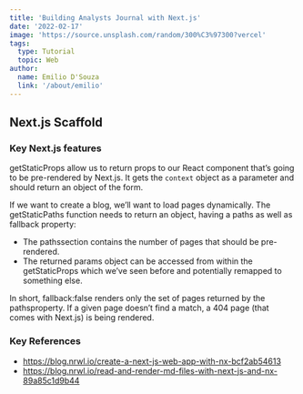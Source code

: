 ```yaml
---
title: 'Building Analysts Journal with Next.js'
date: '2022-02-17'
image: 'https://source.unsplash.com/random/300%C3%97300?vercel'
tags:
  type: Tutorial
  topic: Web
author:
  name: Emilio D'Souza
  link: '/about/emilio'
---
```


## Next.js Scaffold


### Key Next.js features

getStaticProps allow us to return props to our React component that’s going to be pre-rendered by Next.js. It gets the `context` object as a parameter and should return an object of the form.

If we want to create a blog, we’ll want to load pages dynamically. The getStaticPaths function needs to return an object, having a paths as well as fallback property:

- The pathssection contains the number of pages that should be pre-rendered.
- The returned params object can be accessed from within the getStaticProps which we’ve seen before and potentially remapped to something else.



In short, fallback:false renders only the set of pages returned by the pathsproperty. If a given page doesn’t find a match, a 404 page (that comes with Next.js) is being rendered.


### Key References
- https://blog.nrwl.io/create-a-next-js-web-app-with-nx-bcf2ab54613
- https://blog.nrwl.io/read-and-render-md-files-with-next-js-and-nx-89a85c1d9b44
